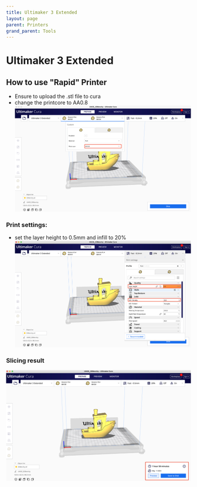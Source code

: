 ```yaml
---
title: Ultimaker 3 Extended
layout: page
parent: Printers
grand_parent: Tools
---
```


# Ultimaker 3 Extended

## How to use "Rapid" Printer

- Ensure to upload the .stl file to cura
- change the printcore to AA0.8
  ![AA08](/assets/images/cura/printcore08.jpg)

### Print settings:

- set the layer height to 0.5mm and infill to 20%
  ![PrintSettings](/assets/images/cura/printsettings.jpg)

### Slicing result

![slicingresult](/assets/images/cura/finalresult.jpg)
